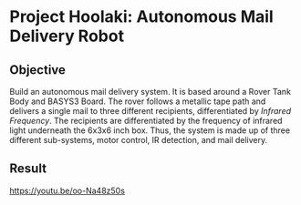 # Project Hoolaki: Autonomous Mail Delivery Robot


## Objective
Build an autonomous mail delivery system. It is based around a Rover Tank Body and BASYS3 Board. The rover follows a metallic tape path and delivers a single mail to three different recipients, differentiated by *Infrared Frequency*. The recipients are differentiated by the frequency of infrared light underneath the 6x3x6 inch box. Thus, the system is made up of three different sub-systems, motor control, IR detection, and mail delivery. 

## Result 
https://youtu.be/oo-Na48z50s
